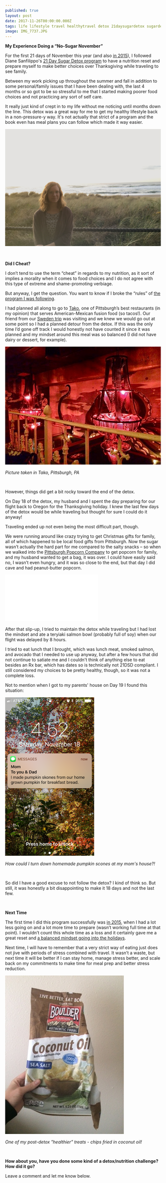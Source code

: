 ```yaml
---
published: true
layout: post
date: 2017-11-26T00:00:00.000Z
tags: life lifestyle travel healthytravel detox 21daysugardetox sugardetox nosugarnovember
image: IMG_7737.JPG
---
```


**My Experience Doing a “No-Sugar November”**

For the first 21 days of November this year (and also [in 2015](https://www.youtube.com/watch?v=1kXU4MyOwBU)), I followed Diane Sanfilippo's [21 Day Sugar Detox program](https://21daysugardetox.com) to have a nutrition reset and prepare myself to make better choices over Thanksgiving while traveling to see family.

Between my work picking up throughout the summer and fall in addition to some personal/family issues that I have been dealing with, the last 4 months or so got to be so stressful to me that I started making poorer food choices and not practicing any sort of self care.

It really just kind of crept in to my life without me noticing until months down the line. This detox was a great way for me to get my healthy lifestyle back in a non-pressure-y way. It's not actually that strict of a program and the book even has meal plans you can follow which made it way easier. 


![IMG_7728.JPG](/content/IMG_7728.JPG)

<br>

**Did I Cheat?**

I don’t tend to use the term “cheat” in regards to my nutrition, as it sort of implies a morality when it comes to food choices and I do not agree with this type of extreme and shame-promoting verbiage.

But anyway, I get the question.  You want to know if I broke the “rules” of [the program I was following](). 

I had planned all along to go to [Tako](http://takopgh.com), one of Pittsburgh’s best restaurants (in my opinion) that serves American-Mexican fusion food (so tacos!). Our friend from our [Sweden trip]() was visiting and we knew we would go out at some point so I had a planned detour from the detox. If this was the only time I’d gone off track I would honestly not have counted it since it was planned and my mindset around this meal was so balanced (I did not have dairy or dessert, for example). 

![IMG_7724.jpg](/content/IMG_7724.jpg)

*Picture taken in Tako, Pittsburgh, PA*

<br>

However, things did get a bit rocky toward the end of the detox. 

On Day 18 of the detox, my husband and I spent the day preparing for our flight back to Oregon for the Thanksgiving holiday. I knew the last few days of the detox would be while traveling but thought for sure I could do it anyway! 

Traveling ended up not even being the most difficult part, though.

We were running around like crazy trying to get Christmas gifts for family, all of which happened to be local food gifts from Pittsburgh. Now the sugar wasn’t actually the hard part for me compared to the salty snacks – so when we walked into the [Pittsburgh Popcorn Company]() to get popcorn for family, and my husband wanted to get a bag, it was over. I could have easily said no, I wasn’t even hungry, and it was so close to the end, but that day I did cave and had peanut-butter popcorn. 

![IMG_7655-2.pdf](/content/IMG_7655-2.pdf)

After that slip-up, I tried to maintain the detox while traveling but I had lost the mindset and ate a teryiaki salmon bowl (probably full of soy) when our flight was delayed by 8 hours. 

I tried to eat lunch that I brought, which was lunch meat, smoked salmon, and avocado that I needed to use up anyway, but after a few hours that did not continue to satiate me and I couldn't think of anything else to eat besides an Rx bar, which has dates so is technically not 21DSD compliant. I still considered my choices to be pretty healthy, though, so it was not a complete loss.

Not to mention when I got to my parents' house on Day 19 I found this situation:

![IMG_7668-edited.PNG](/content/IMG_7668-edited.PNG)

*How could I turn down homemade pumpkin scones at my mom's house?!*

<br>

So did I have a good excuse to not follow the detox? I kind of think so. But still, it was honestly a bit disappointing to make it 18 days and not the last few. 

<br>

**Next Time**

The first time I did this program successfully was [in 2015](http://edibleem.com/detox-with-emily), when I had a lot less going on and a lot more time to prepare (wasn’t working full time at that point).  I wouldn’t count this whole time as a loss and it certainly gave me a great reset and [a balanced mindset going into the holidays]().

Next time, I will have to remember that a very strict way of eating just does not jive with periods of stress combined with travel.  It wasn’t a waste, but next time it will be better if I can stay home, manage stress better, and scale back on my commitments to make time for meal prep and better stress reduction. 

![IMG_7697-edited.JPG](/content/IMG_7697-edited.JPG)

*One of my post-detox "healthier" treats - chips fried in coconut oil!*

<br>

**How about you, have you done some kind of a detox/nutrition challenge? How did it go?** 

Leave a comment and let me know below. 
